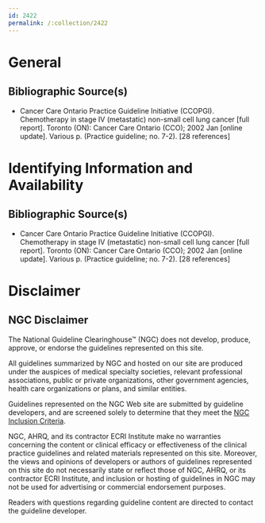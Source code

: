 ```yaml
---
id: 2422
permalink: /:collection/2422
---
```


# General

## Bibliographic Source(s)

- Cancer Care Ontario Practice Guideline Initiative (CCOPGI). Chemotherapy in stage IV (metastatic) non-small cell lung cancer [full report]. Toronto (ON): Cancer Care Ontario (CCO); 2002 Jan [online update]. Various p. (Practice guideline; no. 7-2). [28 references]

# Identifying Information and Availability

## Bibliographic Source(s)

- Cancer Care Ontario Practice Guideline Initiative (CCOPGI). Chemotherapy in stage IV (metastatic) non-small cell lung cancer [full report]. Toronto (ON): Cancer Care Ontario (CCO); 2002 Jan [online update]. Various p. (Practice guideline; no. 7-2). [28 references]

# Disclaimer

## NGC Disclaimer

The National Guideline Clearinghouse™ (NGC) does not develop, produce, approve, or endorse the guidelines represented on this site.

All guidelines summarized by NGC and hosted on our site are produced under the auspices of medical specialty societies, relevant professional associations, public or private organizations, other government agencies, health care organizations or plans, and similar entities.

Guidelines represented on the NGC Web site are submitted by guideline developers, and are screened solely to determine that they meet the [NGC Inclusion Criteria](/help-and-about/summaries/inclusion-criteria).

NGC, AHRQ, and its contractor ECRI Institute make no warranties concerning the content or clinical efficacy or effectiveness of the clinical practice guidelines and related materials represented on this site. Moreover, the views and opinions of developers or authors of guidelines represented on this site do not necessarily state or reflect those of NGC, AHRQ, or its contractor ECRI Institute, and inclusion or hosting of guidelines in NGC may not be used for advertising or commercial endorsement purposes.

Readers with questions regarding guideline content are directed to contact the guideline developer.

